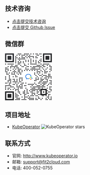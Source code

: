 ## 技术咨询

- [点击提交技术咨询][jinshuju]
- [点击提交 Github Issue][issue]

## 微信群

![wechat-group](../img/wechat-group.png)

## 项目地址

- [KubeOperator][KubeOperator] ![KubeOperator stars][KubeOperator stars]

## 联系方式

- 官网: http://www.kubeoperator.io
- 邮箱: support@fit2cloud.com
- 电话: 400-052-0755

[jinshuju]: https://jinshuju.net/f/QrZJpt
[issue]: https://github.com/KubeOperator/KubeOperator/issues
[KubeOperator]: https://github.com/KubeOperator/KubeOperator
[KubeOperator stars]: https://img.shields.io/github/stars/KubeOperator/KubeOperator.svg
